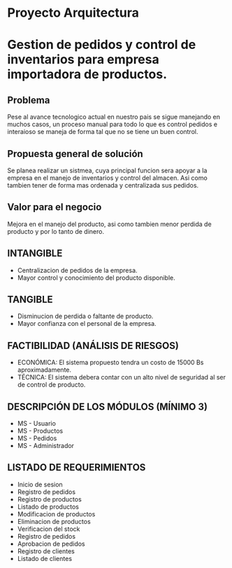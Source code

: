 # Proyecto Arquitectura
# Gestion de pedidos y control de inventarios para empresa importadora de productos.
## Problema
Pese al avance tecnologico actual en nuestro pais se sigue manejando en muchos casos, un proceso manual para todo lo que es control pedidos e interaioso se maneja de forma tal que no se tiene un buen control.
## Propuesta general de solución
Se planea realizar un sistmea, cuya principal funcion sera apoyar a la empresa en el manejo de inventarios y control del almacen. Asi como tambien tener de forma mas ordenada y centralizada sus pedidos.
## Valor para el negocio
Mejora en el manejo del producto, asi como tambien menor perdida de producto y por lo tanto de dinero.
## INTANGIBLE
- Centralizacion de pedidos de la empresa.
- Mayor control y conocimiento del producto disponible.
## TANGIBLE
- Disminucion de perdida o faltante de producto.
- Mayor confianza con el personal de la empresa.
## FACTIBILIDAD (ANÁLISIS DE RIESGOS)
- ECONÓMICA: El sistema propuesto tendra un costo de 15000 Bs aproximadamente.
- TÉCNICA: El sistema debera contar con un alto nivel de seguridad al ser de control de producto.
## DESCRIPCIÓN DE LOS MÓDULOS (MÍNIMO 3)
- MS - Usuario
- MS - Productos
- MS - Pedidos
- MS - Administrador
## LISTADO DE REQUERIMIENTOS
- Inicio de sesion
- Registro de pedidos
- Registro de productos
- Listado de productos
- Modificacion de productos
- Eliminacion de productos
- Verificacion del stock
- Registro de pedidos
- Aprobacion de pedidos
- Registro de clientes
- Listado de clientes

